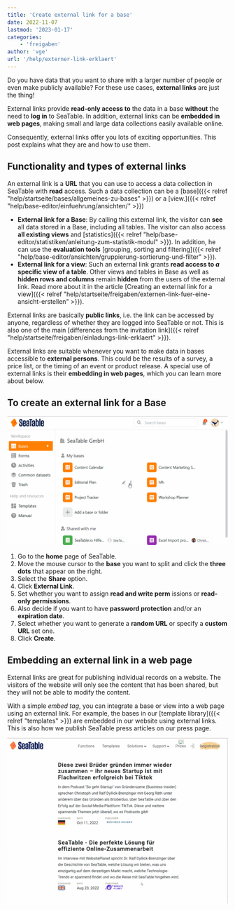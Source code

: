 ```yaml
---
title: 'Create external link for a base'
date: 2022-11-07
lastmod: '2023-01-17'
categories:
    - 'freigaben'
author: 'vge'
url: '/help/externer-link-erklaert'
---
```


Do you have data that you want to share with a larger number of people or even make publicly available? For these use cases, **external links** are just the thing!

External links provide **read-only access to** the data in a base **without** the need to **log in** to SeaTable. In addition, external links can be **embedded in web pages**, making small and large data collections easily available online.

Consequently, external links offer you lots of exciting opportunities. This post explains what they are and how to use them.

## Functionality and types of external links

An external link is a **URL** that you can use to access a data collection in SeaTable with **read** access. Such a data collection can be a [base]({{< relref "help/startseite/bases/allgemeines-zu-bases" >}}) or a [view.]({{< relref "help/base-editor/einfuehrung/ansichten/" >}})

- **External link for a Base**: By calling this external link, the visitor can **see** all data stored in a Base, including all tables. The visitor can also access **all existing views** and [statistics]({{< relref "help/base-editor/statistiken/anleitung-zum-statistik-modul" >}}). In addition, he can use the **evaluation tools** [grouping, sorting and filtering]({{< relref "help/base-editor/ansichten/gruppierung-sortierung-und-filter" >}}).
- **External link for a view**: Such an external link grants **read access to _a_ specific view of a table**. Other views and tables in Base as well as **hidden rows and columns** remain **hidden** from the users of the external link. Read more about it in the article [Creating an external link for a view]({{< relref "help/startseite/freigaben/externen-link-fuer-eine-ansicht-erstellen" >}}).

External links are basically **public links**, i.e. the link can be accessed by anyone, regardless of whether they are logged into SeaTable or not. This is also one of the main [differences from the invitation link]({{< relref "help/startseite/freigaben/einladungs-link-erklaert" >}}).

External links are suitable whenever you want to make data in bases accessible to **external persons**. This could be the results of a survey, a price list, or the timing of an event or product release. A special use of external links is their **embedding in web pages**, which you can learn more about below.

## To create an external link for a Base

![External link explained](images/Externer-Link-erklaert.gif)

1. Go to the **home** page of SeaTable.
2. Move the mouse cursor to the **base** you want to split and click the **three dots** that appear on the right.
3. Select the **Share** option.
4. Click **External Link**.
5. Set whether you want to assign **read and write perm** issions or **read-only permissions**.
6. Also decide if you want to have **password protection** and/or an **expiration date**.
7. Select whether you want to generate a **random URL** or specify a **custom URL** set one.
8. Click **Create**.

## Embedding an external link in a web page

External links are great for publishing individual records on a website. The visitors of the website will only see the content that has been shared, but they will not be able to modify the content.

With a simple _embed tag_, you can integrate a base or view into a web page using an external link. For example, the bases in our [template library]({{< relref "templates" >}}) are embedded in our website using external links. This is also how we publish SeaTable press articles on our press page.

![Embedding an external link in a web page](images/externer-link-in-webseite.gif)
